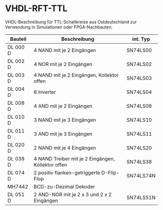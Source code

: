 # VHDL-RFT-TTL
VHDL-Beschreibung für TTL-Schaltkreise aus Ostdeutschland zur Verwendung in Simulationen oder FPGA-Nachbauten.

Bauteil   | Beschreibung                                       | int. Typ
-------   | ------------                                       | --------
DL 000 D  | 4 NAND mit je 2 Eingängen                          | SN74LS00
DL 002 D  | 4 NOR mit je 2 Eingängen                           | SN74LS02
DL 003 D  | 4 NAND mit je 2 Eingängen, Kollektor offen         | SN74LS03
DL 004 D  | 6 Inverter                                         | SN74LS04 
DL 008 D  | 4 AND mit je 2 Eingängen                           | SN74LS08
DL 010 D  | 3 NAND mit je 3 Eingängen                          | SN74LS10
DL 011 D  | 3 AND mit je 3 Eingängen                           | SN74LS11
DL 020 D  | 2 NAND mit je 4 Eingängen                          | SN74LS20
DL 038 D  | 4 NAND Treiber mit je 2 Eingängen, Kollektor offen | SN74LS38
DL 074 D  | 2 positiv flanken-getriggerte D-Flip-Flop          | SN74LS74N 
MH7442    | BCD-zu-Dezimal Dekoder
DL 051 D  | 2 AND-NOR mit je 2 x 3 und 2 x 2 Eingängen         | SN74LS51N 
